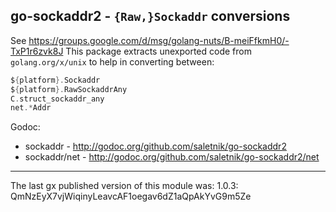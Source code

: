 ## go-sockaddr2 - `{Raw,}Sockaddr` conversions

See https://groups.google.com/d/msg/golang-nuts/B-meiFfkmH0/-TxP1r6zvk8J
This package extracts unexported code from `golang.org/x/unix` to help in converting
between:

```Go
${platform}.Sockaddr
${platform}.RawSockaddrAny
C.struct_sockaddr_any
net.*Addr
```

Godoc:

- sockaddr - http://godoc.org/github.com/saletnik/go-sockaddr2
- sockaddr/net - http://godoc.org/github.com/saletnik/go-sockaddr2/net

---

The last gx published version of this module was: 1.0.3: QmNzEyX7vjWiqinyLeavcAF1oegav6dZ1aQpAkYvG9m5Ze
